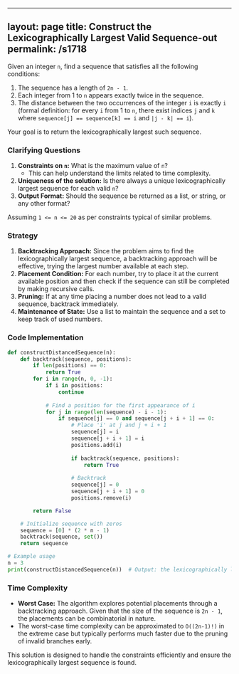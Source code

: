 
---
layout: page
title:  Construct the Lexicographically Largest Valid Sequence-out
permalink: /s1718
---
Given an integer `n`, find a sequence that satisfies all the following conditions:
1. The sequence has a length of `2n - 1`.
2. Each integer from 1 to `n` appears exactly twice in the sequence.
3. The distance between the two occurrences of the integer `i` is exactly `i` (formal definition: for every `i` from 1 to `n`, there exist indices `j` and `k` where `sequence[j] == sequence[k] == i` and `|j - k| == i`).

Your goal is to return the lexicographically largest such sequence.

### Clarifying Questions
1. **Constraints on `n`:** What is the maximum value of `n`?
   - This can help understand the limits related to time complexity.
2. **Uniqueness of the solution:** Is there always a unique lexicographically largest sequence for each valid `n`?
3. **Output Format:** Should the sequence be returned as a list, or string, or any other format?

Assuming `1 <= n <= 20` as per constraints typical of similar problems.

### Strategy
1. **Backtracking Approach:** Since the problem aims to find the lexicographically largest sequence, a backtracking approach will be effective, trying the largest number available at each step.
2. **Placement Condition:** For each number, try to place it at the current available position and then check if the sequence can still be completed by making recursive calls.
3. **Pruning:** If at any time placing a number does not lead to a valid sequence, backtrack immediately.
4. **Maintenance of State:** Use a list to maintain the sequence and a set to keep track of used numbers.

### Code Implementation

```python
def constructDistancedSequence(n):
    def backtrack(sequence, positions):
        if len(positions) == 0:
            return True
        for i in range(n, 0, -1):
            if i in positions:
                continue
            
            # Find a position for the first appearance of i
            for j in range(len(sequence) - i - 1):
                if sequence[j] == 0 and sequence[j + i + 1] == 0:
                    # Place 'i' at j and j + i + 1
                    sequence[j] = i
                    sequence[j + i + 1] = i
                    positions.add(i)
                    
                    if backtrack(sequence, positions):
                        return True
                    
                    # Backtrack
                    sequence[j] = 0
                    sequence[j + i + 1] = 0
                    positions.remove(i)

        return False

    # Initialize sequence with zeros
    sequence = [0] * (2 * n - 1)
    backtrack(sequence, set())
    return sequence

# Example usage
n = 3
print(constructDistancedSequence(n))  # Output: the lexicographically largest valid sequence for given n
```

### Time Complexity
- **Worst Case:** The algorithm explores potential placements through a backtracking approach. Given that the size of the sequence is `2n - 1`, the placements can be combinatorial in nature.
- The worst-case time complexity can be approximated to `O((2n-1)!)` in the extreme case but typically performs much faster due to the pruning of invalid branches early.

This solution is designed to handle the constraints efficiently and ensure the lexicographically largest sequence is found.